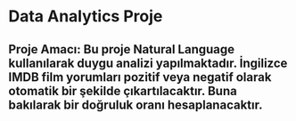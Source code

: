 # Data Analytics Proje

## Proje Amacı: Bu proje Natural Language kullanılarak duygu analizi yapılmaktadır. İngilizce IMDB film yorumları pozitif veya negatif olarak otomatik bir şekilde çıkartılacaktır. Buna bakılarak bir doğruluk oranı hesaplanacaktır.
